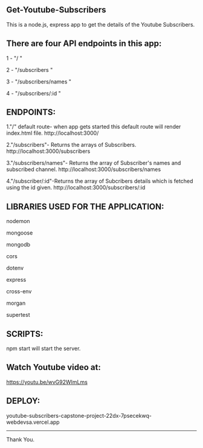 Get-Youtube-Subscribers
-----------------------
This is a node.js, express app to get the details of the Youtube Subscribers.

There are four API endpoints in this app:
-----------------------------------------
1 - "/ "

2 - "/subscribers "

3 - "/subscribers/names "

4 - "/subscribers/:id "


ENDPOINTS:
----------

1."/" default route- when app gets started this default route will render index.html file.
http://localhost:3000/

2."/subscribers"- Returns the arrays of Subscribers.
http://localhost:3000/subscribers

3."/subscribers/names"- Returns the array of Subscriber's names and subscribed channel.
http://localhost:3000/subscribers/names

4."/subscriber/:id"-Returns the array of Subcribers details which is fetched using the id given.
http://localhost:3000/subscribers/:id


LIBRARIES USED FOR THE APPLICATION:
-----------------------------------

nodemon

mongoose

mongodb

cors

dotenv

express

cross-env

morgan

supertest

SCRIPTS:
--------

npm start will start the server.

Watch Youtube video at:
------------------------
https://youtu.be/wvG92WImLms

DEPLOY:
-------
youtube-subscribers-capstone-project-22dx-7psecekwq-webdevsa.vercel.app


-----------------------------------------------------------------------------------------

Thank You.




